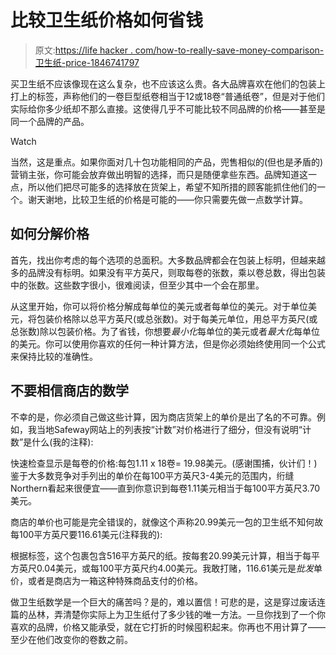 # 比较卫生纸价格如何省钱

> 原文:[https://life hacker . com/how-to-really-save-money-comparison-卫生纸-price-1846741797](https://lifehacker.com/how-to-actually-save-money-comparing-toilet-paper-price-1846741797)

买卫生纸不应该像现在这么复杂，也不应该这么贵。各大品牌喜欢在他们的包装上打上的标签，声称他们的一卷巨型纸卷相当于12或18卷“普通纸卷”，但是对于他们实际给你多少纸却不那么直接。这使得几乎不可能比较不同品牌的价格——甚至是同一个品牌的产品。

Watch

当然，这是重点。如果你面对几十包功能相同的产品，兜售相似的(但也是矛盾的)营销主张，你可能会放弃做出明智的选择，而只是随便拿些东西。品牌知道这一点，所以他们把尽可能多的选择放在货架上，希望不知所措的顾客能抓住他们的一个。谢天谢地，比较卫生纸的价格是可能的——你只需要先做一点数学计算。

## 如何分解价格

首先，找出你考虑的每个选项的总面积。大多数品牌都会在包装上标明，但越来越多的品牌没有标明。如果没有平方英尺，则取每卷的张数，乘以卷总数，得出包装中的张数。这些数字很小，很难阅读，但至少其中一个会在那里。

从这里开始，你可以将价格分解成每单位的美元或者每单位的美元。对于单位美元，将包装价格除以总平方英尺(或总张数)。对于每美元单位，用总平方英尺(或总张数)除以包装价格。为了省钱，你想要*最小化*每单位的美元或者*最大化*每单位的美元。你可以使用你喜欢的任何一种计算方法，但是你必须始终使用同一个公式来保持比较的准确性。

## 不要相信商店的数学

不幸的是，你必须自己做这些计算，因为商店货架上的单价是出了名的不可靠。例如，我当地Safeway网站上的列表按“计数”对价格进行了细分，但没有说明“计数”是什么(我的注释):

快速检查显示是每卷的价格:每包1.11 x 18卷= 19.98美元。(感谢围捕，伙计们！)鉴于大多数竞争对手列出的单价在每100平方英尺3-4美元的范围内，绗缝Northern看起来很便宜——直到你意识到每卷1.11美元相当于每100平方英尺3.70美元。

商店的单价也可能是完全错误的，就像这个声称20.99美元一包的卫生纸不知何故每100平方英尺要116.61美元(注释我的):

根据标签，这个包裹包含516平方英尺的纸。按每套20.99美元计算，相当于每平方英尺0.04美元，或每100平方英尺约4.00美元。我敢打赌，116.61美元是*批发*单价，或者是商店为一箱这种特殊商品支付的价格。

做卫生纸数学是一个巨大的痛苦吗？是的，难以置信！可悲的是，这是穿过废话连篇的丛林，弄清楚你实际上为卫生纸付了多少钱的唯一方法。一旦你找到了一个你喜欢的品牌，价格又能承受，就在它打折的时候囤积起来。你再也不用计算了——至少在他们改变你的卷数之前。